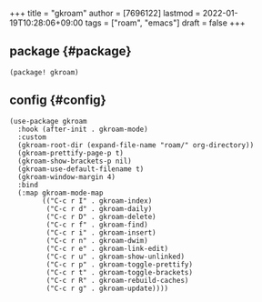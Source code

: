 +++
title = "gkroam"
author = [7696122]
lastmod = 2022-01-19T10:28:06+09:00
tags = ["roam", "emacs"]
draft = false
+++

## package {#package}

```elisp
(package! gkroam)
```


## config {#config}

```elisp
(use-package gkroam
  :hook (after-init . gkroam-mode)
  :custom
  (gkroam-root-dir (expand-file-name "roam/" org-directory))
  (gkroam-prettify-page-p t)
  (gkroam-show-brackets-p nil)
  (gkroam-use-default-filename t)
  (gkroam-window-margin 4)
  :bind
  (:map gkroam-mode-map
        (("C-c r I" . gkroam-index)
         ("C-c r d" . gkroam-daily)
         ("C-c r D" . gkroam-delete)
         ("C-c r f" . gkroam-find)
         ("C-c r i" . gkroam-insert)
         ("C-c r n" . gkroam-dwim)
         ("C-c r e" . gkroam-link-edit)
         ("C-c r u" . gkroam-show-unlinked)
         ("C-c r p" . gkroam-toggle-prettify)
         ("C-c r t" . gkroam-toggle-brackets)
         ("C-c r R" . gkroam-rebuild-caches)
         ("C-c r g" . gkroam-update))))
```
